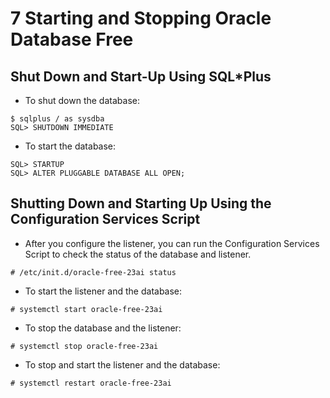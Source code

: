 # 7 Starting and Stopping Oracle Database Free

## Shut Down and Start-Up Using SQL*Plus

- To shut down the database:

```shell
$ sqlplus / as sysdba
SQL> SHUTDOWN IMMEDIATE
```

- To start the database:

```shell
SQL> STARTUP
SQL> ALTER PLUGGABLE DATABASE ALL OPEN;
```

## Shutting Down and Starting Up Using the Configuration Services Script

- After you configure the listener, you can run the Configuration Services Script to check the status of the database and listener.

```shell
# /etc/init.d/oracle-free-23ai status
```

- To start the listener and the database:

```shell
# systemctl start oracle-free-23ai
```

- To stop the database and the listener:

```shell
# systemctl stop oracle-free-23ai
```

- To stop and start the listener and the database:

```shell
# systemctl restart oracle-free-23ai
```
